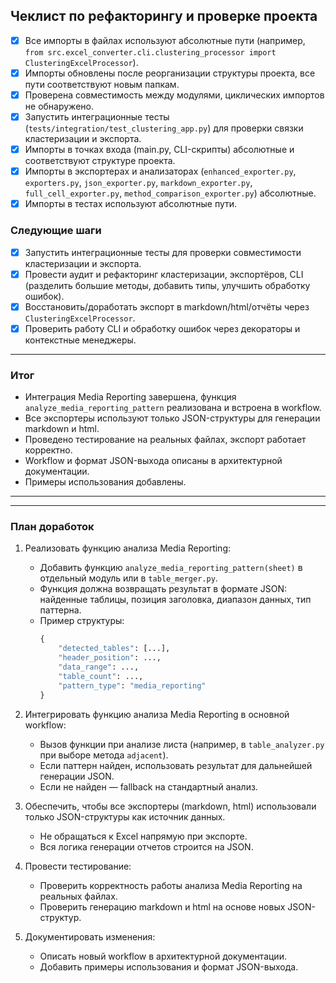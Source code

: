 
## Чеклист по рефакторингу и проверке проекта

- [x] Все импорты в файлах используют абсолютные пути (например, `from src.excel_converter.cli.clustering_processor import ClusteringExcelProcessor`).
- [x] Импорты обновлены после реорганизации структуры проекта, все пути соответствуют новым папкам.
- [x] Проверена совместимость между модулями, циклических импортов не обнаружено.
- [x] Запустить интеграционные тесты (`tests/integration/test_clustering_app.py`) для проверки связки кластеризации и экспорта.
- [x] Импорты в точках входа (main.py, CLI-скрипты) абсолютные и соответствуют структуре проекта.
- [x] Импорты в экспортерах и анализаторах (`enhanced_exporter.py`, `exporters.py`, `json_exporter.py`, `markdown_exporter.py`, `full_cell_exporter.py`, `method_comparison_exporter.py`) абсолютные.
- [x] Импорты в тестах используют абсолютные пути.

### Следующие шаги
- [x] Запустить интеграционные тесты для проверки совместимости кластеризации и экспорта.
- [x] Провести аудит и рефакторинг кластеризации, экспортёров, CLI (разделить большие методы, добавить типы, улучшить обработку ошибок).
- [x] Восстановить/доработать экспорт в markdown/html/отчёты через `ClusteringExcelProcessor`.
- [x] Проверить работу CLI и обработку ошибок через декораторы и контекстные менеджеры.
---
### Итог
- Интеграция Media Reporting завершена, функция `analyze_media_reporting_pattern` реализована и встроена в workflow.
- Все экспортеры используют только JSON-структуры для генерации markdown и html.
- Проведено тестирование на реальных файлах, экспорт работает корректно.
- Workflow и формат JSON-выхода описаны в архитектурной документации.
- Примеры использования добавлены.

---

---
### План доработок

1. Реализовать функцию анализа Media Reporting:
   - Добавить функцию `analyze_media_reporting_pattern(sheet)` в отдельный модуль или в `table_merger.py`.
   - Функция должна возвращать результат в формате JSON: найденные таблицы, позиция заголовка, диапазон данных, тип паттерна.
   - Пример структуры:
     ```python
     {
         "detected_tables": [...],
         "header_position": ...,
         "data_range": ...,
         "table_count": ...,
         "pattern_type": "media_reporting"
     }
     ```

2. Интегрировать функцию анализа Media Reporting в основной workflow:
   - Вызов функции при анализе листа (например, в `table_analyzer.py` при выборе метода `adjacent`).
   - Если паттерн найден, использовать результат для дальнейшей генерации JSON.
   - Если не найден — fallback на стандартный анализ.

3. Обеспечить, чтобы все экспортеры (markdown, html) использовали только JSON-структуры как источник данных.
   - Не обращаться к Excel напрямую при экспорте.
   - Вся логика генерации отчетов строится на JSON.

4. Провести тестирование:
   - Проверить корректность работы анализа Media Reporting на реальных файлах.
   - Проверить генерацию markdown и html на основе новых JSON-структур.

5. Документировать изменения:
   - Описать новый workflow в архитектурной документации.
   - Добавить примеры использования и формат JSON-выхода.